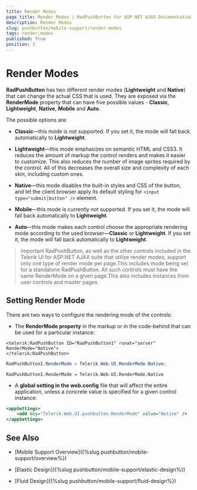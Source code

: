```yaml
---
title: Render Modes
page_title: Render Modes | RadPushButton for ASP.NET AJAX Documentation
description: Render Modes
slug: pushbutton/mobile-support/render-modes
tags: render,modes
published: True
position: 3
---
```


# Render Modes

**RadPushButton** has two different render modes (**Lightweight** and **Native**) that can change the actual CSS that is used. They are exposed via the **RenderMode** property that can have five possible values - **Classic**, **Lightweight**, **Native**, **Mobile** and **Auto**.

The possible options are:

* **Classic**—this mode is not supported. If you set it, the mode will fall back automatically to **Lightweight**.

* **Lightweight**—this mode emphasizes on semantic HTML and CSS3. It reduces the amount of markup the control renders	and makes it easier to customize. This also reduces the number of image sprites required by the control. All of this decreases the overall size and complexity of each skin, including custom ones.

* **Native**—this mode disables the built-in styles and CSS of the button, and let the client browser apply its default styling for `<input type="submit|button" />` element.

* **Mobile**—this mode is currently not supported. If you set it, the mode will fall back automatically to **Lightweight**.

* **Auto**—this mode makes each control choose the appropriate rendering mode according to the used browser—**Classic** or **Lightweight**. If you set it, the mode will fall back automatically to **Lightweight**.

>important RadPushButton, as well as the other controls included in the Telerik UI for ASP.NET AJAX suite that utilize render modes, support only one type of render mode per page.This includes mode being set for a standalone RadPushButton. All such controls must have the same RenderMode on a given page.This also includes instances from user controls and master pages.



## Setting Render Mode

There are two ways to configure the rendering mode of the controls:

* The **RenderMode property** in the markup or in the code-behind that can be used for a particular instance:

````ASP.NET
<telerik:RadPushButton ID="RadPushButton1" runat="server" RenderMode="Native">
</telerik:RadPushButton>
````

````C#
RadPushButton1.RenderMode = Telerik.Web.UI.RenderMode.Native;
````
````VB
RadPushButton1.RenderMode = Telerik.Web.UI.RenderMode.Native
````

* A **global setting in the web.config** file that will affect the entire application, unless a concrete value is specified for a given control instance:

````XML
<appSettings>
	<add key="Telerik.Web.UI.pushbutton.RenderMode" value="Native" />
</appSettings>
````

## See Also

 * [Mobile Support Overview]({%slug pushbutton/mobile-support/overview%})

 * [Elastic Design]({%slug pushbutton/mobile-support/elastic-design%})

 * [Fluid Design]({%slug pushbutton/mobile-support/fluid-design%})
